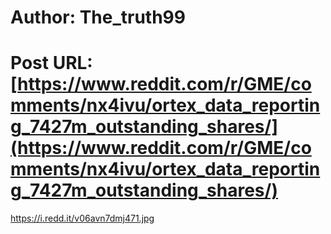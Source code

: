 # Author: The_truth99
# Post URL: [https://www.reddit.com/r/GME/comments/nx4ivu/ortex_data_reporting_7427m_outstanding_shares/](https://www.reddit.com/r/GME/comments/nx4ivu/ortex_data_reporting_7427m_outstanding_shares/)


https://i.redd.it/v06avn7dmj471.jpg